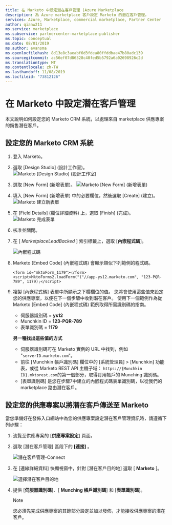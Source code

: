 ```yaml
---
title: 在 Marketo 中設定潛在客戶管理 |Azure Marketplace
description: 為 Azure marketplace 客戶設定 Marketo 的潛在客戶管理。
services: Azure, Marketplace, commercial marketplace, Partner Center
author: qianw211
ms.service: marketplace
ms.subservice: partnercenter-marketplace-publisher
ms.topic: conceptual
ms.date: 08/01/2019
ms.author: evansma
ms.openlocfilehash: 8d13e8c3aeabf6d3fdea80ffddbae47b80adc139
ms.sourcegitcommit: ac56ef07d86328c40fed5b5792a6a02698926c2d
ms.translationtype: MT
ms.contentlocale: zh-TW
ms.lasthandoff: 11/08/2019
ms.locfileid: "73812126"
---
```

# <a name="configure-lead-management-in-marketo"></a>在 Marketo 中設定潛在客戶管理

本文說明如何設定您的 Marketo CRM 系統，以處理來自 marketplace 供應專案的銷售潛在客戶。

## <a name="set-up-your-marketo-crm-system"></a>設定您的 Marketo CRM 系統

1. 登入 Marketo。
2. 選取 [Design Studio] \(設計工作室\)。
    ![Marketo [Design Studio] \(設計工作室\)](./media/commercial-marketplace-lead-management-instructions-marketo/marketo-1.png)

3.  選取 [New Form] \(新增表單\)。
    ![Marketo [New Form] \(新增表單\)](./media/commercial-marketplace-lead-management-instructions-marketo/marketo-2.png)

4.  填入 [New Form] \(新增表單\) 中的必要欄位，然後選取 [Create] \(建立\)。
    ![Marketo 建立新表單](./media/commercial-marketplace-lead-management-instructions-marketo/marketo-3.png)

5.  在 [Field Details] \(欄位詳細資料\) 上，選取 [Finish] \(完成\)。
    ![Marketo 完成表單](./media/commercial-marketplace-lead-management-instructions-marketo/marketo-4.png)

6.  核准並關閉。

7. 在 [ *MarketplaceLeadBacked* ] 索引標籤上，選取 [**內嵌程式碼**]。 

    ![內嵌程式碼](./media/commercial-marketplace-lead-management-instructions-marketo/marketo-6.png)

8. Marketo [Embed Code] \(內嵌程式碼\) 會顯示類似下列範例的程式碼。

    ```
    <form id="mktoForm_1179"></form>
    <script>MktoForms2.loadForm("("//app-ys12.marketo.com", "123-PQR-789", 1179);</script>
    ```

9. 複製 [內嵌程式碼] 表單中所顯示之下欄欄位的值。 您將會使用這些值來設定您的供應專案，以便在下一個步驟中收到潛在客戶。 使用下一個範例作為從 Marketo [Embed Code] \(內嵌程式碼\) 範例取得所需識別碼的指南。

    - 伺服器識別碼 = **ys12**
    - Munchkin ID = **123-PQR-789**
    - 表單識別碼 = **1179**

    **另一種找出這些值的方式**

    - 伺服器識別碼可在 Marketo 實例的 URL 中找到，例如 "`serverID.marketo.com`"。
    - 前往 [Munchkin 帳戶識別碼] 欄位中的 [系統管理員] > [Munchkin] 功能表，或從 Marketo REST API 主機子域： `https://{Munchkin ID}.mktorest.com`的第一個部分，取得訂用帳戶的 Munching 識別碼。
    - [表單識別碼] 是您在步驟7中建立的內嵌程式碼表單識別碼，以從我們的 marketplace 路由潛在客戶。

## <a name="configure-your-offer-to-send-leads-to-marketo"></a>設定您的供應專案以將潛在客戶傳送至 Marketo

當您準備好在發佈入口網站中為您的供應專案設定潛在客戶管理資訊時，請遵循下列步驟： 

1. 流覽至供應專案的 [**供應專案設定**] 頁面。
1. 選取 [潛在客戶管理] 區段下的 **[連接]** 。 

    ![潛在客戶管理-Connect](./media/commercial-marketplace-lead-management-instructions-marketo/lead-management-connect.png)

1. 在 [連線詳細資料] 快顯視窗中，針對 [潛在客戶目的地] 選取 [ **Marketo** ]。

    ![選擇潛在客戶目的地](./media/commercial-marketplace-lead-management-instructions-marketo/choose-lead-destination.png)

4. 提供 [**伺服器識別碼**]、[ **Munching 帳戶識別碼**] 和 [**表單識別碼**]。

    >[!Note]
    >您必須先完成供應專案的其餘部分設定並加以發佈，才能接收供應專案的潛在客戶。 

